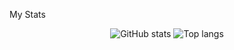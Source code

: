 My Stats
<div align="center">
<img alt="GitHub stats" src="https://github-readme-stats.vercel.app/api?username=LukasDanoi&show_icons=true&theme=transparent"/>
<img alt="Top langs" src="https://github-readme-stats.vercel.app/api/top-langs/?username=LukasDano&layout=compact&&langs_count=6"/>
</div>
